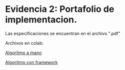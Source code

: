 # Evidencia 2: Portafolio de implementacion.
Las especificaciones se encuentran en el archivo ".pdf"

Archivos en colab:

[Algoritmo a mano](https://colab.research.google.com/drive/1F-F-ZDJqGv7aEJTtYCD92NHS6YJOgrpW?usp=sharing)

[Algoritmo con framework](https://colab.research.google.com/drive/1BRxWckYBaov04MboBnAqRWaDwdpL1_4r?usp=sharing)
